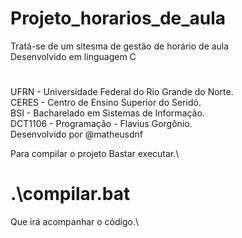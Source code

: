# Projeto_horarios_de_aula
Tratá-se de um sitesma de gestão de horário de aula\
Desenvolvido em linguagem C
#
UFRN - Universidade Federal do Rio Grande do Norte.\
CERES - Centro de Ensino Superior do Seridó.\
BSI - Bacharelado em Sistemas de Informação.\
DCT1106 - Programação - Flavius Gorgônio.\
Desenvolvido por @matheusdnf

Para compilar o projeto Bastar executar.\
# .\compilar.bat

Que irá acompanhar o código.\

<!--gcc *.c -o projeto -Wall-->

<!--//break (nome da função)
next-próxima linha-->
